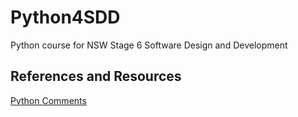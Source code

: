# Python4SDD
Python course for NSW Stage 6 Software Design and Development

## References and Resources
[Python Comments](https://www.pythontutorial.net/python-basics/python-comments)
